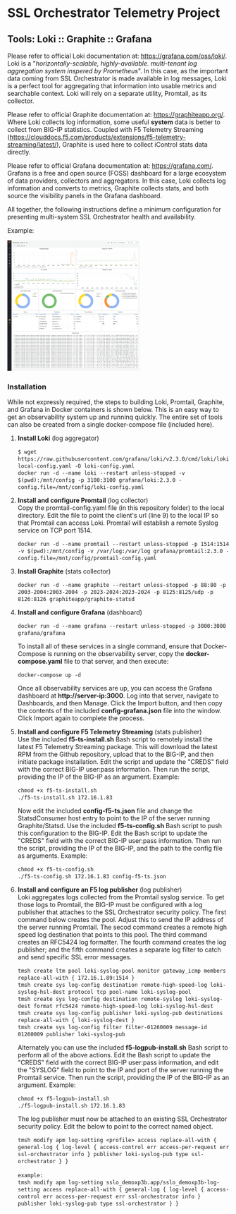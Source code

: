 # SSL Orchestrator Telemetry Project
## Tools: Loki :: Graphite :: Grafana

Please refer to official Loki documentation at: https://grafana.com/oss/loki/. Loki is a "*horizontally-scalable, highly-available. multi-tenant log aggregation system inspered by Prometheus*". In this case, as the important data coming from SSL Orchestrator is made available in log messages, Loki is a perfect tool for aggregating that information into usable metrics and searchable context. Loki will rely on a separate utility, Promtail, as its collector.

Please refer to official Graphite documentation at: https://graphiteapp.org/. Where Loki collects log information, some useful **system** data is better to collect from BIG-IP statistics. Coupled with F5 Telemetry Streaming (https://clouddocs.f5.com/products/extensions/f5-telemetry-streaming/latest/), Graphite is used here to collect iControl stats data directly.

Please refer to official Grafana documentation at: https://grafana.com/. Grafana is a free and open source (FOSS) dashboard for a large ecosystem of data providers, collectors and aggregators. In this case, Loki collects log information and converts to metrics, Graphite collects stats, and both source the visibility panels in the Grafana dashboard. 

All together, the following instructions define a minimum configuration for presenting multi-system SSL Orchestrator health and availability.

Example:

<img src="../../images/grafana_telemetry_page_20210924a.png" width="300">


### Installation
While not expressly required, the steps to building Loki, Promtail, Graphite, and Grafana in Docker containers is shown below. This is an easy way to get an observability system up and runninq quickly. The entire set of tools can also be created from a single docker-compose file (included here).

1. **Install Loki** (log aggregator)<br />
    ```
    $ wget https://raw.githubusercontent.com/grafana/loki/v2.3.0/cmd/loki/loki-local-config.yaml -O loki-config.yaml
    docker run -d --name loki --restart unless-stopped -v $(pwd):/mnt/config -p 3100:3100 grafana/loki:2.3.0 -config.file=/mnt/config/loki-config.yaml
    ```

2. **Install and configure Promtail** (log collector)<br />
Copy the promtail-config.yaml file (in this repository folder) to the local directory. Edit the file to point the client's url (line 9) to the local IP so that Promtail can access Loki. Promtail will establish a remote Syslog service on TCP port 1514.
    ```
    docker run -d --name promtail --restart unless-stopped -p 1514:1514 -v $(pwd):/mnt/config -v /var/log:/var/log grafana/promtail:2.3.0 -config.file=/mnt/config/promtail-config.yaml
    ```

1. **Install Graphite** (stats collector)<br />
    ```
    docker run -d --name graphite --restart unless-stopped -p 88:80 -p 2003-2004:2003-2004 -p 2023-2024:2023-2024 -p 8125:8125/udp -p 8126:8126 graphiteapp/graphite-statsd
    ```

2. **Install and configure Grafana** (dashboard)<br />
    ```
    docker run -d --name grafana --restart unless-stopped -p 3000:3000 grafana/grafana
    ```

    To install all of these services in a single command, ensure that Docker-Compose is running on the observability server, copy the **docker-compose.yaml** file to that server, and then execute:
    ```
    docker-compose up -d
    ```

    Once all observability services are up, you can access the Grafana dashboard at **http://server-ip:3000**. Log into that server, navigate to Dashboards, and then Manage. Click the Import button, and then copy the contents of the included **config-grafana.json** file into the window. Click Import again to complete the process.


3. **Install and configure F5 Telemetry Streaming** (stats publisher)<br />
Use the included **f5-ts-install.sh** Bash script to remotely install the latest F5 Telemetry Streaming package. This will download the latest RPM from the Github repository, upload that to the BIG-IP, and then initiate package installation. Edit the script and update the "CREDS" field with the correct BIG-IP user:pass information. Then run the script, providing the IP of the BIG-IP as an argument. Example:
    ```
    chmod +x f5-ts-install.sh
    ./f5-ts-install.sh 172.16.1.83
    ```

    Now edit the included **config-f5-ts.json** file and change the StatsdConsumer host entry to point to the IP of the server running Graphite/Statsd. Use the included **f5-ts-config.sh** Bash script to push this configuration to the BIG-IP. Edit the Bash script to update the "CREDS" field with the correct BIG-IP user:pass information. Then run the script, providing the IP of the BIG-IP, and the path to the config file as arguments. Example:
    ```
    chmod +x f5-ts-config.sh
    ./f5-ts-config.sh 172.16.1.83 config-f5-ts.json
    ```


6. **Install and configure an F5 log publisher** (log publisher)<br />
Loki aggregates logs collected from the Promtail syslog service. To get those logs to Promtail, the BIG-IP must be configured with a log publisher that attaches to the SSL Orchestrator security policy. The first command below creates the pool. Adjust this to send the IP address of the server running Promtail. The secod command creates a remote high speed log destination that points to this pool. The third command creates an RFC5424 log formatter. The fourth command creates the log publisher; and the fifth command creates a separate log filter to catch and send specific SSL error messages.
    ```
    tmsh create ltm pool loki-syslog-pool monitor gateway_icmp members replace-all-with { 172.16.1.89:1514 }
    tmsh create sys log-config destination remote-high-speed-log loki-syslog-hsl-dest protocol tcp pool-name loki-syslog-pool
    tmsh create sys log-config destination remote-syslog loki-syslog-dest format rfc5424 remote-high-speed-log loki-syslog-hsl-dest
    tmsh create sys log-config publisher loki-syslog-pub destinations replace-all-with { loki-syslog-dest }
    tmsh create sys log-config filter filter-01260009 message-id 01260009 publisher loki-syslog-pub
    ```

    Alternately you can use the included **f5-logpub-install.sh** Bash script to perform all of the above actions. Edit the Bash script to update the "CREDS" field with the correct BIG-IP user:pass information, and edit the "SYSLOG" field to point to the IP and port of the server running the Promtail service. Then run the script, providing the IP of the BIG-IP as an argument. Example:
    ```
    chmod +x f5-logpub-install.sh
    ./f5-logpub-install.sh 172.16.1.83
    ```

    The log publisher must now be attached to an existing SSL Orchestrator security policy. Edit the below to point to the correct named object.
    ```
    tmsh modify apm log-setting <profile> access replace-all-with { general-log { log-level { access-control err access-per-request err ssl-orchestrator info } publisher loki-syslog-pub type ssl-orchestrator } }

    example:
    tmsh modify apm log-setting sslo_demoxp3b.app/sslo_demoxp3b-log-setting access replace-all-with { general-log { log-level { access-control err access-per-request err ssl-orchestrator info } publisher loki-syslog-pub type ssl-orchestrator } }
    ```